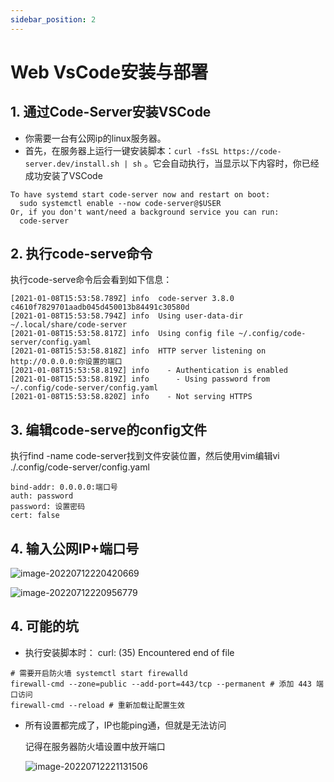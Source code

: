 ```yaml
---
sidebar_position: 2
---
```


# Web VsCode安装与部署

## 1. 通过Code-Server安装VSCode

- 你需要一台有公网ip的linux服务器。
- 首先，在服务器上运行一键安装脚本：`curl -fsSL https://code-server.dev/install.sh | sh` 。它会自动执行，当显示以下内容时，你已经成功安装了VSCode

```
To have systemd start code-server now and restart on boot:
  sudo systemctl enable --now code-server@$USER
Or, if you don't want/need a background service you can run:
  code-server
```

## 2. 执行code-serve命令

执行code-serve命令后会看到如下信息：

```
[2021-01-08T15:53:58.789Z] info  code-server 3.8.0 c4610f7829701aadb045d450013b84491c30580d
[2021-01-08T15:53:58.794Z] info  Using user-data-dir ~/.local/share/code-server
[2021-01-08T15:53:58.817Z] info  Using config file ~/.config/code-server/config.yaml
[2021-01-08T15:53:58.818Z] info  HTTP server listening on http://0.0.0.0:你设置的端口
[2021-01-08T15:53:58.819Z] info    - Authentication is enabled
[2021-01-08T15:53:58.819Z] info      - Using password from ~/.config/code-server/config.yaml
[2021-01-08T15:53:58.820Z] info    - Not serving HTTPS
```

## 3. 编辑code-serve的config文件

执行find -name code-server找到文件安装位置，然后使用vim编辑vi ./.config/code-server/config.yaml

```
bind-addr: 0.0.0.0:端口号
auth: password
password: 设置密码
cert: false
```

## 4. 输入公网IP+端口号

![image-20220712220420669](https://s2.loli.net/2022/12/20/dSawOJKM3PjEbxl.png)

![image-20220712220956779](https://s2.loli.net/2022/12/20/vgncXO9Q5aih1wD.png)

## 4. 可能的坑

- 执行安装脚本时： curl: (35) Encountered end of file 

```
# 需要开启防火墙 systemctl start firewalld
firewall-cmd --zone=public --add-port=443/tcp --permanent # 添加 443 端口访问
firewall-cmd --reload # 重新加载让配置生效
```

- 所有设置都完成了，IP也能ping通，但就是无法访问

  记得在服务器防火墙设置中放开端口

  ![image-20220712221131506](https://s2.loli.net/2022/12/20/iQfK9Z2GP5UJYrm.png)

